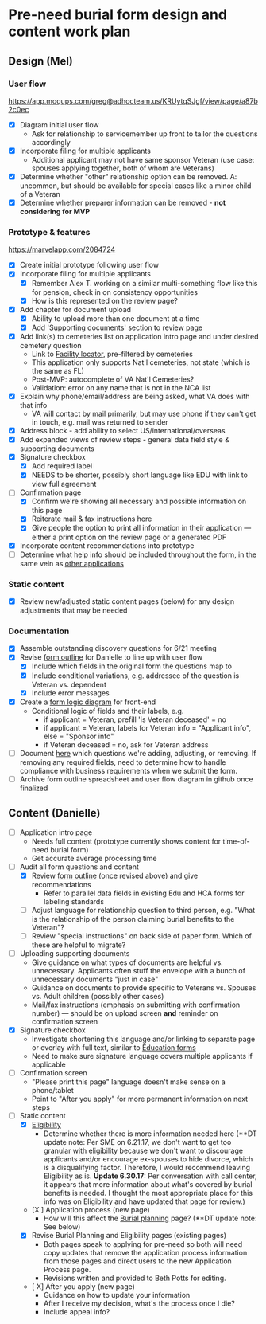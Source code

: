 # Pre-need burial form design and content work plan

## Design (Mel)

### User flow
https://app.moqups.com/greg@adhocteam.us/KRUytqSJgf/view/page/a87b2c0ec

- [x] Diagram initial user flow
  - Ask for relationship to servicemember up front to tailor the questions accordingly
- [x] Incorporate filing for multiple applicants
  - Additional applicant may not have same sponsor Veteran (use case: spouses applying together, both of whom are Veterans)
- [x] Determine whether "other" relationship option can be removed. A: uncommon, but should be available for special cases like a minor child of a Veteran
- [x] Determine whether preparer information can be removed - **not considering for MVP**

### Prototype & features
https://marvelapp.com/2084724

- [x] Create initial prototype following user flow
- [x] Incorporate filing for multiple applicants
  - [x] Remember Alex T. working on a similar multi-something flow like this for pension, check in on consistency opportunities
  - [x] How is this represented on the review page?
- [x] Add chapter for document upload
  - [x] Ability to upload more than one document at a time
  - [x] Add 'Supporting documents' section to review page
- [x] Add link(s) to cemeteries list on application intro page and under desired cemetery question
  - Link to [Facility locator](https://www.vets.gov/facilities/), pre-filtered by cemeteries
  - This application only supports Nat'l cemeteries, not state (which is the same as FL)
  - Post-MVP: autocomplete of VA Nat'l Cemeteries?
  - Validation: error on any name that is not in the NCA list
- [x] Explain why phone/email/address are being asked, what VA does with that info
  - VA will contact by mail primarily, but may use phone if they can't get in touch, e.g. mail was returned to sender
- [x] Address block - add ability to select US/international/overseas
- [x] Add expanded views of review steps - general data field style & supporting documents
- [x] Signature checkbox
  - [x] Add required label
  - [x] NEEDS to be shorter, possibly short language like EDU with link to view full agreement
- [ ] Confirmation page
  - [x] Confirm we're showing all necessary and possible information on this page
  - [x] Reiterate mail & fax instructions here
  - [x] Give people the option to print all information in their application — either a print option on the review page or a generated PDF
- [x] Incorporate content recommendations into prototype
- [ ] Determine what help info should be included throughout the form, in the same vein as [other applications](https://staging.vets.gov/education/apply-for-education-benefits/application/1990e/review-and-submit)

### Static content

- [x] Review new/adjusted static content pages (below) for any design adjustments that may be needed

### Documentation

- [x] Assemble outstanding discovery questions for 6/21 meeting
- [x] Revise [form outline](https://docs.google.com/a/adhocteam.us/spreadsheets/d/1VmiX1guDAzb14MxBgaCIgzdzx9b7CNWUmOVoBrYVTb0/edit?usp=sharing) for Danielle to line up with user flow
  - [x] Include which fields in the original form the questions map to
  - [x] Include conditional variations, e.g. addressee of the question is Veteran vs. dependent
  - [x] Include error messages
- [x] Create a [form logic diagram](https://github.com/department-of-veterans-affairs/vets.gov-team/blob/master/Products/Burials%20and%20memorials/Pre-Needs-Burial/design/form-logic.png) for front-end
  - Conditional logic of fields and their labels, e.g.
    - if applicant = Veteran, prefill 'is Veteran deceased' = no
    - if applicant = Veteran, labels for Veteran info = "Applicant info", else = "Sponsor info"
    - if Veteran deceased = no, ask for Veteran address
- [ ] Document [here](https://github.com/department-of-veterans-affairs/vets.gov-team/issues/3064) which questions we're adding, adjusting, or removing. If removing any required fields, need to determine how to handle compliance with business requirements when we submit the form.
- [ ] Archive form outline spreadsheet and user flow diagram in github once finalized

## Content (Danielle)

- [ ] Application intro page
  - Needs full content (prototype currently shows content for time-of-need burial form)
  - Get accurate average processing time
- [ ] Audit all form questions and content
  - [x] Review [form outline](https://docs.google.com/a/adhocteam.us/spreadsheets/d/1VmiX1guDAzb14MxBgaCIgzdzx9b7CNWUmOVoBrYVTb0/edit?usp=sharing) (once revised above) and give recommendations
    - Refer to parallel data fields in existing Edu and HCA forms for labeling standards
  - [ ] Adjust language for relationship question to third person, e.g. "What is the relationship of the person claiming burial benefits to the Veteran"?
  - [ ] Review "special instructions" on back side of paper form. Which of these are helpful to migrate?
- [ ] Uploading supporting documents
  - Give guidance on what types of documents are helpful vs. unnecessary. Applicants often stuff the envelope with a bunch of unnecessary documents "just in case"
  - Guidance on documents to provide specific to Veterans vs. Spouses vs. Adult children (possibly other cases)
  - Mail/fax instructions (emphasis on submitting with confirmation number) — should be on upload screen **and** reminder on confirmation screen
- [x] Signature checkbox
  - Investigate shortening this language and/or linking to separate page or overlay with full text, similar to [Education forms](https://www.vets.gov/education/apply-for-education-benefits/application/1990e/review-and-submit)
  - Need to make sure signature language covers multiple applicants if applicable
- [ ] Confirmation screen
  - "Please print this page" language doesn't make sense on a phone/tablet
  - Point to "After you apply" for more permanent information on next steps
- [ ] Static content
  - [x] [Eligibility](https://www.vets.gov/burials-and-memorials/eligibility/)
    - Determine whether there is more information needed here (\*\*DT update note: Per SME on 6.21.17, we don't want to get too granular with eligibility because we don't want to discourage applicants and/or encourage ex-spouses to hide divorce, which is a disqualifying factor. Therefore, I would recommend leaving Eligibility as is. **Update 6.30.17:** Per conversation with call center, it appears that more information about what's covered by burial benefits is needed. I thought the most appropriate place for this info was on Eligibility and have updated that page for review.) 
  - [X ] Application process (new page)
    - How will this affect the [Burial planning](https://www.vets.gov/burials-and-memorials/burial-planning/) page? (\*\*DT update note: See below)
  - [x] Revise Burial Planning and Eligibility pages (existing pages)
    - Both pages speak to applying for pre-need so both will need copy updates that remove the application process information from those pages and direct users to the new Application Process page. 
    - Revisions written and provided to Beth Potts for editing.
  - [ X] After you apply (new page)
    - Guidance on how to update your information
    - After I receive my decision, what's the process once I die?
    - Include appeal info?
